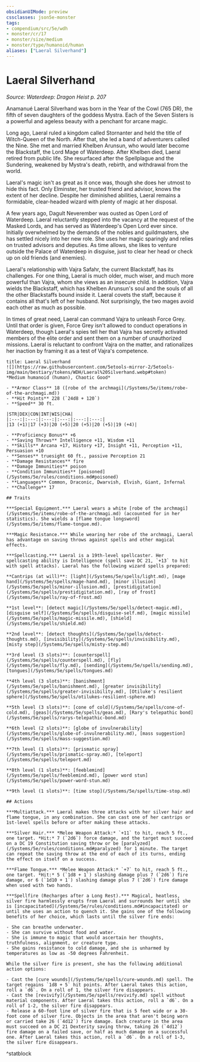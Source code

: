 ```yaml
---
obsidianUIMode: preview
cssclasses: json5e-monster
tags:
- compendium/src/5e/wdh
- monster/cr/17
- monster/size/medium
- monster/type/humanoid/human
aliases: ["Laeral Silverhand"]
---
```

# Laeral Silverhand
*Source: Waterdeep: Dragon Heist p. 207*  

Anamanué Laeral Silverhand was born in the Year of the Cowl (765 DR), the fifth of seven daughters of the goddess Mystra. Each of the Seven Sisters is a powerful and ageless beauty with a penchant for arcane magic.

Long ago, Laeral ruled a kingdom called Stornanter and held the title of Witch-Queen of the North. After that, she led a band of adventurers called the Nine. She met and married Khelben Arunsun, who would later become the Blackstaff, the Lord Mage of Waterdeep. After Khelben died, Laeral retired from public life. She resurfaced after the Spellplague and the Sundering, weakened by Mystra's death, rebirth, and withdrawal from the world.

Laeral's magic isn't as great as it once was, though she does her utmost to hide this fact. Only Elminster, her trusted friend and advisor, knows the extent of her decline. Despite her diminished abilities, Laeral remains a formidable, clear-headed wizard with plenty of magic at her disposal.

A few years ago, Dagult Neverember was ousted as Open Lord of Waterdeep. Laeral reluctantly stepped into the vacancy at the request of the Masked Lords, and has served as Waterdeep's Open Lord ever since. Initially overwhelmed by the demands of the nobles and guildmasters, she has settled nicely into her new role. She uses her magic sparingly and relies on trusted advisors and deputies. As time allows, she likes to venture outside the Palace of Waterdeep in disguise, just to clear her head or check up on old friends (and enemies).

Laeral's relationship with Vajra Safahr, the current Blackstaff, has its challenges. For one thing, Laeral is much older, much wiser, and much more powerful than Vajra, whom she views as an insecure child. In addition, Vajra wields the Blackstaff, which has Khelben Arunsun's soul and the souls of all the other Blackstaffs bound inside it. Laeral covets the staff, because it contains all that's left of her husband. Not surprisingly, the two mages avoid each other as much as possible.

In times of great need, Laeral can command Vajra to unleash Force Grey. Until that order is given, Force Grey isn't allowed to conduct operations in Waterdeep, though Laeral's spies tell her that Vajra has secretly activated members of the elite order and sent them on a number of unauthorized missions. Laeral is reluctant to confront Vajra on the matter, and rationalizes her inaction by framing it as a test of Vajra's competence.

```ad-statblock
title: Laeral Silverhand
![](https://raw.githubusercontent.com/5etools-mirror-2/5etools-img/main/bestiary/tokens/WDH/Laeral%20Silverhand.webp#token)
*Medium humanoid (human), Chaotic Good*

- **Armor Class** 18 ([robe of the archmagi](/Systems/5e/items/robe-of-the-archmagi.md))
- **Hit Points** 228 (`24d8 + 120`)
- **Speed** 30 ft.

|STR|DEX|CON|INT|WIS|CHA|
|:---:|:---:|:---:|:---:|:---:|:---:|
|13 (+1)|17 (+3)|20 (+5)|20 (+5)|20 (+5)|19 (+4)|

- **Proficiency Bonus** +6
- **Saving Throws** Intelligence +11, Wisdom +11
- **Skills** Arcana +17, History +17, Insight +11, Perception +11, Persuasion +10
- **Senses** truesight 60 ft., passive Perception 21
- **Damage Resistances** fire
- **Damage Immunities** poison
- **Condition Immunities** [poisoned](/Systems/5e/rules/conditions.md#poisoned)
- **Languages** Common, Draconic, Dwarvish, Elvish, Giant, Infernal
- **Challenge** 17

## Traits

***Special Equipment.*** Laeral wears a white [robe of the archmagi](/Systems/5e/items/robe-of-the-archmagi.md) (accounted for in her statistics). She wields a [flame tongue longsword](/Systems/5e/items/flame-tongue.md).

***Magic Resistance.*** While wearing her robe of the archmagi, Laeral has advantage on saving throws against spells and other magical effects.

***Spellcasting.*** Laeral is a 19th-level spellcaster. Her spellcasting ability is Intelligence (spell save DC 21, `+13` to hit with spell attacks). Laeral has the following wizard spells prepared:

**Cantrips (at will)**: [light](/Systems/5e/spells/light.md), [mage hand](/Systems/5e/spells/mage-hand.md), [minor illusion](/Systems/5e/spells/minor-illusion.md), [prestidigitation](/Systems/5e/spells/prestidigitation.md), [ray of frost](/Systems/5e/spells/ray-of-frost.md)

**1st level**: [detect magic](/Systems/5e/spells/detect-magic.md), [disguise self](/Systems/5e/spells/disguise-self.md), [magic missile](/Systems/5e/spells/magic-missile.md), [shield](/Systems/5e/spells/shield.md)

**2nd level**: [detect thoughts](/Systems/5e/spells/detect-thoughts.md), [invisibility](/Systems/5e/spells/invisibility.md), [misty step](/Systems/5e/spells/misty-step.md)

**3rd level (3 slots)**: [counterspell](/Systems/5e/spells/counterspell.md), [fly](/Systems/5e/spells/fly.md), [sending](/Systems/5e/spells/sending.md), [tongues](/Systems/5e/spells/tongues.md)

**4th level (3 slots)**: [banishment](/Systems/5e/spells/banishment.md), [greater invisibility](/Systems/5e/spells/greater-invisibility.md), [Otiluke's resilient sphere](/Systems/5e/spells/otilukes-resilient-sphere.md)

**5th level (3 slots)**: [cone of cold](/Systems/5e/spells/cone-of-cold.md), [geas](/Systems/5e/spells/geas.md), [Rary's telepathic bond](/Systems/5e/spells/rarys-telepathic-bond.md)

**6th level (2 slots)**: [globe of invulnerability](/Systems/5e/spells/globe-of-invulnerability.md), [mass suggestion](/Systems/5e/spells/mass-suggestion.md)

**7th level (1 slots)**: [prismatic spray](/Systems/5e/spells/prismatic-spray.md), [teleport](/Systems/5e/spells/teleport.md)

**8th level (1 slots)**: [feeblemind](/Systems/5e/spells/feeblemind.md), [power word stun](/Systems/5e/spells/power-word-stun.md)

**9th level (1 slots)**: [time stop](/Systems/5e/spells/time-stop.md)

## Actions

***Multiattack.*** Laeral makes three attacks with her silver hair and flame tongue, in any combination. She can cast one of her cantrips or 1st-level spells before or after making these attacks.

***Silver Hair.*** *Melee Weapon Attack:* `+11` to hit, reach 5 ft., one target. *Hit:* 7 (`2d6`) force damage, and the target must succeed on a DC 19 Constitution saving throw or be [paralyzed](/Systems/5e/rules/conditions.md#paralyzed) for 1 minute. The target can repeat the saving throw at the end of each of its turns, ending the effect on itself on a success.

***Flame Tongue.*** *Melee Weapon Attack:* `+7` to hit, reach 5 ft., one target. *Hit:* 5 (`1d8 + 1`) slashing damage plus 7 (`2d6`) fire damage, or 6 (`1d10 + 1`) slashing damage plus 7 (`2d6`) fire damage when used with two hands.

***Spellfire (Recharges after a Long Rest).*** Magical, heatless, silver fire harmlessly erupts from Laeral and surrounds her until she is [incapacitated](/Systems/5e/rules/conditions.md#incapacitated) or until she uses an action to quench it. She gains one of the following benefits of her choice, which lasts until the silver fire ends:

- She can breathe underwater.  
- She can survive without food and water.  
- She is immune to magic that would ascertain her thoughts, truthfulness, alignment, or creature type.  
- She gains resistance to cold damage, and she is unharmed by temperatures as low as -50 degrees Fahrenheit.  

While the silver fire is present, she has the following additional action options:

- Cast the [cure wounds](/Systems/5e/spells/cure-wounds.md) spell. The target regains `1d8 + 5` hit points. After Laeral takes this action, roll a `d6`. On a roll of 1, the silver fire disappears.  
- Cast the [revivify](/Systems/5e/spells/revivify.md) spell without material components. After Laeral takes this action, roll a `d6`. On a roll of 1-2, the silver fire disappears.  
- Release a 60-foot line of silver fire that is 5 feet wide or a 30-foot cone of silver fire. Objects in the area that aren't being worn or carried take 26 (`4d12`) fire damage. Each creature in the area must succeed on a DC 21 Dexterity saving throw, taking 26 (`4d12`) fire damage on a failed save, or half as much damage on a successful one. After Laeral takes this action, roll a `d6`. On a roll of 1-3, the silver fire disappears.  
```
^statblock